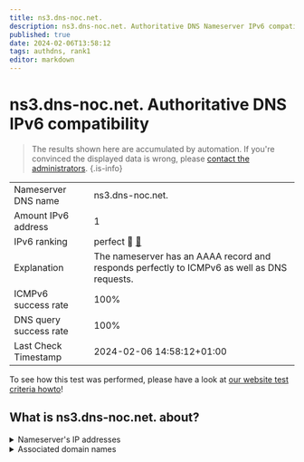 ```yaml
---
title: ns3.dns-noc.net.
description: ns3.dns-noc.net. Authoritative DNS Nameserver IPv6 compatibility
published: true
date: 2024-02-06T13:58:12
tags: authdns, rank1
editor: markdown
---
```


# ns3.dns-noc.net. Authoritative DNS IPv6 compatibility

> The results shown here are accumulated by automation. If you're convinced the displayed data is wrong, please [contact the administrators](/howto/chat). 
{.is-info}




|   |   |
| - | - |
| Nameserver DNS name | ns3.dns-noc.net.
| Amount IPv6 address | 1
| IPv6 ranking | perfect :1st_place_medal: [🔗](/howto/ranking) |
| Explanation | The nameserver has an AAAA record and responds perfectly to ICMPv6 as well as DNS requests. |
| ICMPv6 success rate | 100%|
| DNS query success rate | 100% |
| Last Check Timestamp | 2024-02-06 14:58:12+01:00 |

To see how this test was performed, please have a look at [our website test criteria howto](/howto/testcriteria/authdns)!


## What is ns3.dns-noc.net. about?




<details>
<summary>Nameserver's IP addresses</summary>

2a0d:2a00:ab2::3

</details>



<details>
<summary>Associated domain names</summary>

noc.social

</details>
